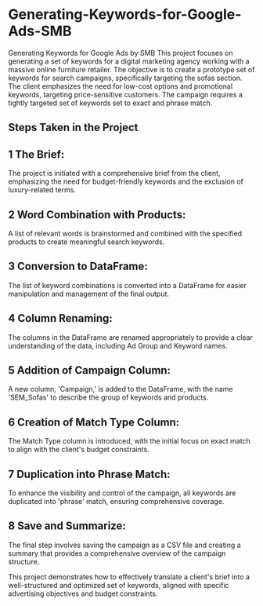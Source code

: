 # Generating-Keywords-for-Google-Ads-SMB
Generating Keywords for Google Ads by SMB
This project focuses on generating a set of keywords for a digital marketing agency working with a massive online furniture retailer. The objective is to create a prototype set of keywords for search campaigns, specifically targeting the sofas section. The client emphasizes the need for low-cost options and promotional keywords, targeting price-sensitive customers. The campaign requires a tightly targeted set of keywords set to exact and phrase match.

## Steps Taken in the Project

## 1 The Brief:

The project is initiated with a comprehensive brief from the client, emphasizing the need for budget-friendly keywords and the exclusion of luxury-related terms.

## 2 Word Combination with Products:
A list of relevant words is brainstormed and combined with the specified products to create meaningful search keywords.

## 3 Conversion to DataFrame:
The list of keyword combinations is converted into a DataFrame for easier manipulation and management of the final output.

## 4 Column Renaming:
The columns in the DataFrame are renamed appropriately to provide a clear understanding of the data, including Ad Group and Keyword names.

## 5 Addition of Campaign Column:
A new column, 'Campaign,' is added to the DataFrame, with the name 'SEM_Sofas' to describe the group of keywords and products.

## 6 Creation of Match Type Column:
The Match Type column is introduced, with the initial focus on exact match to align with the client's budget constraints.

## 7 Duplication into Phrase Match:
To enhance the visibility and control of the campaign, all keywords are duplicated into 'phrase' match, ensuring comprehensive coverage.

## 8 Save and Summarize:
The final step involves saving the campaign as a CSV file and creating a summary that provides a comprehensive overview of the campaign structure.

This project demonstrates how to effectively translate a client's brief into a well-structured and optimized set of keywords, aligned with specific advertising objectives and budget constraints.

